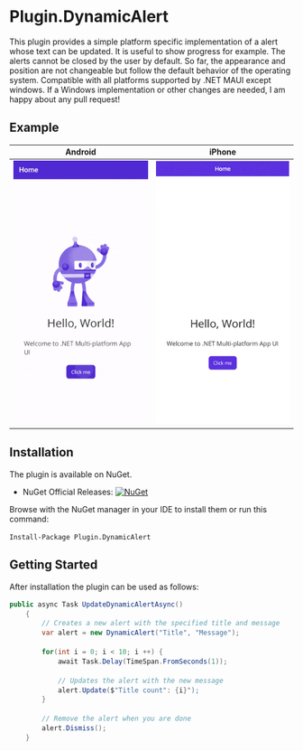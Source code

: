 # Plugin.DynamicAlert

This plugin provides a simple platform specific implementation of a alert whose text can be updated.
It is useful to show progress for example. The alerts cannot be closed by the user by default.
So far, the appearance and position are not changeable but follow the default behavior of the operating system.
Compatible with all platforms supported by .NET MAUI except windows.
If a Windows implementation or other changes are needed, I am happy about any pull request!

## Example

| Android | iPhone |
| ------- | ------ |
| ![](https://raw.githubusercontent.com/VincentUhlmann/Plugin.DynamicAlert/main/gifs/android.gif) | ![](https://raw.githubusercontent.com/VincentUhlmann/Plugin.DynamicAlert/main/gifs/iphone.gif) |

## Installation

The plugin is available on NuGet.

* NuGet Official Releases: [![NuGet](https://img.shields.io/nuget/v/Plugin.DynamicAlert?label=NuGet)](https://www.nuget.org/packages/Plugin.DynamicAlert)

Browse with the NuGet manager in your IDE to install them or run this command:

`Install-Package Plugin.DynamicAlert`

## Getting Started

After installation the plugin can be used as follows:

```csharp
public async Task UpdateDynamicAlertAsync()
    {
        // Creates a new alert with the specified title and message
        var alert = new DynamicAlert("Title", "Message");

        for(int i = 0; i < 10; i ++) {
            await Task.Delay(TimeSpan.FromSeconds(1));

            // Updates the alert with the new message
            alert.Update($"Title count": {i}");
        }

        // Remove the alert when you are done
        alert.Dismiss();
    }
```
